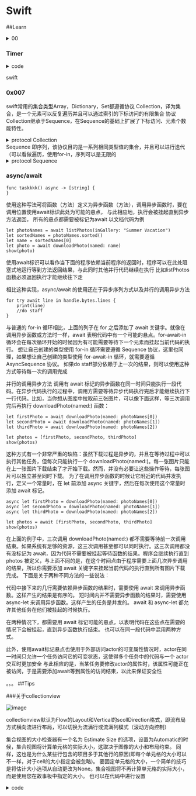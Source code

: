 # Swift

##Learn

<details>
  <summary>00</summary>
</details>

### Timer

<details>
  <summary>code</summary>
  
      func MyTimer01() -> Void {
        self.num = numInit(self.num, useConfig: 1)
        
        print("启动定时器01")
        let alert = UIAlertController(title: "Timer01", message: String(self.num), preferredStyle: .alert)
        //注意：如果定时器是以 scheduledTimer 开头创建的，就不需要 fire。
        Foundation.Timer.scheduledTimer(withTimeInterval: 1.0, repeats: true, block: { (KTimer) in
            if self.num != 0 {
                print("01开始日期: \(KTimer.fireDate), 当前time: \(self.num)")
                self.Ntimer = KTimer
            }
            self.num -= 1
            self.time.text = String(self.num)
            alert.message = String(self.num)
            print(self.num)
                
            if self.num == 15 {
                alert.title = "past 15s"
                alert.addAction(UIAlertAction(title: "print", style: .default, handler: { _ in
                    print("曾经过15s")
                }))
            }
                
            if self.num == 0 {
                print("定时器停止")
                KTimer.invalidate()
                alert.dismiss(animated: true, completion: nil)
            }
        })
        
        alert.addAction(UIAlertAction(title: "cancle", style: .cancel))
        self.present(alert, animated: true, completion: nil)
    }
    
    func MyTimer02() -> Void {
        self.num = numInit(self.num, useConfig: 2)
        
        print("启动定时器02")
        let timer = Foundation.Timer(timeInterval: 1, repeats: true) { (KTimer) in
            self.num -= 1
            self.time.text = String(self.num)
            if self.num == 0 {
                print("定时器02停止")
                KTimer.invalidate()
            }
        }
        RunLoop.current.add(timer, forMode: .default)
        self.Ntimer = timer
        timer.fire()
        //开始日期的获取
        print("02开始日期: \(timer.fireDate), 当前time: \(self.num)")
    }
    
    func MyTimer03() -> Void {
        self.num = numInit(self.num, useConfig: 3)
        
        print("启动定时器03")
        let timeDate = Date.init(timeIntervalSinceNow: 5)
        let timer = Foundation.Timer.init(fire: timeDate, interval: 1, repeats: true) { (Timer) in
            self.num -= 1
            self.time.text = String(self.num)
            if self.num == 0 {
                print("定时器03停止")
                Timer.invalidate()
            }
        }
        RunLoop.current.add(timer, forMode: .default)
        self.Ntimer = timer
        timer.fire()
        print("03开始日期: \(timer.fireDate), 当前time: \(self.num)")
    }
</details>


swift

### 0x007
swift常用的集合类型Array，Dictionary，Set都遵循协议 Collection，译为集合，是一个元素可以反复遍历并且可以通过索引的下标访问的有限集合
协议Collection继承于Sequence，在Sequence的基础上扩展了下标访问、元素个数能特性。

<details>
  <summary>protocol Collection</summary>
  
    public protocol Collection : Sequence {
        associatedtype Index : Comparable
        var startIndex: Index { get }
        var endIndex: Index { get }
        var isEmpty: Bool { get }
        var count: Int { get }
  
        subscript(position: Index) -> Element { get }
        subscript(bounds: Range<Index>) -> SubSequence { get }
    }
</details>
Sequence 即序列，该协议目的是一系列相同类型值的集合，并且可以进行迭代（可以看做遍历，使用for-in，序列可以是无限的
  
<details>
  <summary>protocol Sequence</summary>
  
    protocol Sequence {
        associatedtype Iterator: IteratorProtocol
        func makeIterator() -> Iterator
    }
  
    //其引入的协议IteratorProtocol是为序列提供迭代能力
    public protocol IteratorProtocol {
        associatedtype Element
        public mutating func next() -> Self.Element?
    }
</details>

  
  
### async/await
  
    func taskkkk() async -> [string] {
    }

使用这种写法可将函数（方法）定义为异步函数（方法），调用异步函数时，要在调用位置使用await标识此处为可能的悬点，
与此相应地，执行会被挂起直到异步方法返回， 所有的悬点都需要被标记为await
以文档代码为例
    
    let photoNames = await listPhotos(inGallery: "Summer Vacation")
    let sortedNames = photoNames.sorted()
    let name = sortedNames[0]
    let photo = await downloadPhoto(named: name)
    show(photo)
使用await标识可以看作当下面的程序依赖当前程序的返回时，程序可以在此处阻塞式地运行等到方法返回结果，与此同时其他并行代码继续在执行
比如listPhotos函数必须返回执行才能继续往下走

相比这种实现，async/await 的使用还在于异步序列方式以及并行的调用异步方法

    for try await line in handle.bytes.lines {
        print(line)
        //do staff
    }
    
与普通的 for-in 循环相比，上面的列子在 for 之后添加了 await 关键字。就像在调用异步函数或方法时一样，await 表明代码中有一个可能的悬点。for-await-in 循环会在每次循环开始的时候因为有可能需要等待下一个元素而挂起当前代码的执行。
想让自己创建的类型使用 for-in 循环需要遵循 Sequence 协议，这里也同理，如果想让自己创建的类型使用 for-await-in 循环，就需要遵循 AsyncSequence 协议。
如果do staff部分依赖于上一次的结果，则可以使用这种方式等待每一次的调用完成

并行的调用异步方法
调用有 await 标记的异步函数在同一时间只能执行一段代码。在异步代码执行的过程中，调用方需要等待异步代码执行完后才能继续执行下一行代码。比如，当你想从图库中拉取前三张图片，可以像下面这样，等三次调用完后再执行 downloadPhoto(named:) 函数：
    
    let firstPhoto = await downloadPhoto(named: photoNames[0])
    let secondPhoto = await downloadPhoto(named: photoNames[1])
    let thirdPhoto = await downloadPhoto(named: photoNames[2])

    let photos = [firstPhoto, secondPhoto, thirdPhoto]
    show(photos)
这种方式有一个非常严重的缺陷：虽然下载过程是异步的，并且在等待过程中可以执行其他任务，但每次只能执行一个 downloadPhoto(named:)。每一张图片只能在上一张图片下载结束了才开始下载。然而，并没有必要让这些操作等待，每张图片可以独立甚至同时下载。
为了在调用异步函数的时候让它附近的代码并发执行，定义一个常量时，在 let 前添加 async 关键字，然后在每次使用这个常量时添加 await 标记。

    async let firstPhoto = downloadPhoto(named: photoNames[0])
    async let secondPhoto = downloadPhoto(named: photoNames[1])
    async let thirdPhoto = downloadPhoto(named: photoNames[2])

    let photos = await [firstPhoto, secondPhoto, thirdPhoto]
    show(photos)
在上面的例子中，三次调用 downloadPhoto(named:) 都不需要等待前一次调用结束。如果系统有足够的资源，这三次调用甚至都可以同时执行。这三次调用都没有没标记为 await，因为代码不需要被挂起等待函数的结果。程序会继续执行直到 photos 被定义，与上面不同的是，在这个时间点由于程序需要上面几次异步调用的结果，所以你需要添加 await 关键字来挂起当前代码的执行直到所有图片下载完成。
下面是关于两种不同方法的一些说法：

  代码中接下来的几行需要依赖异步函数的结果时，需要使用 await 来调用异步函数。这样产生的结果是有序的。
  短时间内并不需要异步函数的结果时，需要使用 async-let 来调用异步函数。这样产生的任务是并发的。
  await 和 async-let 都允许其他任务在他们被挂起的时候执行。
  
在两种情况下，都需要用 await 标记可能的悬点，以表明代码在这些点在需要的情况下会被挂起，直到异步函数执行结束。
也可以在同一段代码中混用两种方式。


此外，使用await标记悬点也使用于外部访问actor的可变属性情况时，actor在同一时间只允许一个任务访问它的可变状态，这使得多个任务中的代码与一个 actor 交互时更加安全
与此相应的是，当某任务要修改actor的属性时，该属性可能正在被访问，于是需要添加await等到属性的访问结束，以此来保证安全性



。。。
##Tips

###关于collectionview

![image](https://user-images.githubusercontent.com/51845254/147029225-faca1ded-e05d-4615-a714-82b3653acffd.png)

collectionview默认为Flow的Layout和Vertical的scollDirection格式，即流布局方式横向流进行布局，可以切换为流满行或流满列模式（滚动方向控制）

集合视图的大小检查器有一个名为 Estimate Size 的选项，设置为Automatic的时候，集合视图将计算单元格的实际大小，这取决于图像的大小和布局约束。
同样，这也是为什么某些行包含的项目多于其他行的原因(即每个单元格的大小可以不一样，对于cell的大小指定会被忽略)。
要固定单元格的大小，一个简单的技巧是将估计大小选项从自动更改为None。集合视图将不再计算单元格的实际大小，而是使用您在故事板中指定的大小。
也可以在代码中进行设置
<details>
  <summary>code</summary>
  
    if let layout = collectionViewLayout as? UICollectionViewFlowLayout {
      layout.itemSize = CGSize(width: 100, height: 150)
      layout.estimatedItemSize = .zero
    }
  
  </details>
